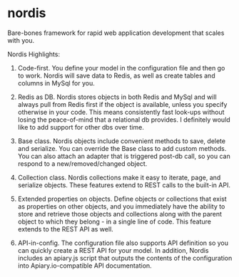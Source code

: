 nordis
=====

Bare-bones framework for rapid web application development that scales with you.

Nordis Highlights:

1. Code-first. You define your model in the configuration file and then go to work. Nordis will save data to Redis, as well as create tables
and columns in MySql for you.

2. Redis as DB. Nordis stores objects in both Redis and MySql and will always pull from Redis first if the object is available,
unless you specify otherwise in your code. This means consistently fast look-ups without losing the peace-of-mind that
a relational db provides.  I definitely would like to add support for other dbs over time.

3. Base class. Nordis objects include convenient methods to save, delete and serialize. You can override the Base class
to add custom methods. You can also attach an adapter that is triggered post-db call, so you can respond to a new/removed/changed
  object.

4. Collection class. Nordis collections make it easy to iterate, page, and serialize objects. These features extend to REST calls
to the built-in API.

5. Extended properties on objects. Define objects or collections that exist as properties on other objects,
and you immediately have the ability to store and retrieve those objects and collections along with the parent object to
which they belong - in a single line of code. This feature extends to the REST API as well.

6. API-in-config. The configuration file also supports API definition so you can quickly create a REST API for your model. In
addition, Nordis includes an apiary.js script that outputs the contents of the configuration into Apiary.io-compatible API documentation.



